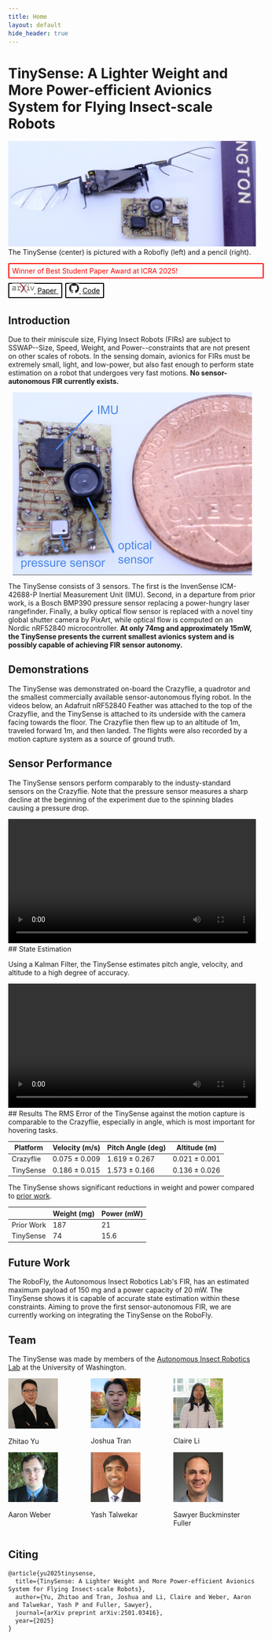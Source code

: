 ```yaml
---
title: Home
layout: default
hide_header: true
---
```


# TinySense: A Lighter Weight and More Power-efficient Avionics System for Flying Insect-scale Robots

![The TinySense next to the RoboFly and a pencil](assets/withrobo.jpg)
The TinySense (center) is pictured with a Robofly (left) and a pencil (right).

<div style="width: 100%; border: 2px solid red; border-radius: 2px; padding: 5px 6px;">
  <p style="color:red; margin: 0px;">Winner of Best Student Paper Award at ICRA 2025!</p>
</div>

<div style="display: inline-block; margin: 10px 0px;">
<a href="https://arxiv.org/abs/2501.03416" style="border: 2px solid black; border-radius: 2px; padding: 5px 6px; margin-right: 6px;">
  <img src="assets/arxiv.png" height="20px" />
  <span style="color: black; margin-left: 3px;">Paper</span>
</a>

<a href="https://github.com/JTran-UW/tinysense" style="border: 2px solid black; border-radius: 2px; padding: 5px 6px;">
  <img src="assets/github.png" height="20px" />
  <span style="color: black; margin-left: 3px;">Code</span>
</a>
</div>

## Introduction

Due to their miniscule size, Flying Insect Robots (FIRs) are subject to SSWAP--Size, Speed, Weight, and Power--constraints that are not present on other scales of robots. In the sensing domain, avionics for FIRs must be extremely small, light, and low-power, but also fast enough to perform state estimation on a robot that undergoes very fast motions. **No sensor-autonomous FIR currently exists.**

<img src="assets/sensors.png" alt="The TinySense compared to a penny" style="display: block; margin: 0px auto;">

The TinySense consists of 3 sensors. The first is the InvenSense ICM-42688-P Inertial Measurement Unit (IMU). Second, in a departure from prior work, is a Bosch BMP390 pressure sensor replacing a power-hungry laser rangefinder. Finally, a bulky optical flow sensor is replaced with a novel tiny global shutter camera by PixArt, while optical flow is computed on an Nordic nRF52840 microcontroller. **At only 74mg and approximately 15mW, the TinySense presents the current smallest avionics system and is possibly capable of achieving FIR sensor autonomy.**

## Demonstrations

The TinySense was demonstrated on-board the Crazyflie, a quadrotor and the smallest commercially available sensor-autonomous flying robot. In the videos below, an Adafruit nRF52840 Feather was attached to the top of the Crazyflie, and the TinySense is attached to its underside with the camera facing towards the floor. The Crazyflie then flew up to an altitude of 1m, traveled forward 1m, and then landed. The flights were also recorded by a motion capture system as a source of ground truth.

## Sensor Performance

The TinySense sensors perform comparably to the industy-standard sensors on the Crazyflie. Note that the pressure sensor measures a sharp decline at the beginning of the experiment due to the spinning blades causing a pressure drop.

<video controls width="100%">
  <source src="assets/TinySense_Sensors.webm" type="video/webm">
  Your browser does not support the video tag.
</video>

<br>
## State Estimation

Using a Kalman Filter, the TinySense estimates pitch angle, velocity, and altitude to a high degree of accuracy.

<video controls width="100%">
  <source src="assets/TinySense_Estimates.webm" type="video/webm">
  Your browser does not support the video tag.
</video>
<br>
## Results
The RMS Error of the TinySense against the motion capture is comparable to the Crazyflie, especially in angle, which is most important for hovering tasks.

| Platform  | Velocity (m/s) | Pitch Angle (deg) | Altitude (m)  |
| --------- | -------------- | ----------------- | ------------- |
| Crazyflie | 0.075 ± 0.009  | 1.619 ± 0.267     | 0.021 ± 0.001 |
| TinySense | 0.186 ± 0.015  | 1.573 ± 0.166     | 0.136 ± 0.026 |

The TinySense shows significant reductions in weight and power compared to [prior work](https://ieeexplore.ieee.org/document/9811918).

|            | Weight (mg) | Power (mW) |
| ---------- | ----------- | ---------- |
| Prior Work | 187         | 21         |
| TinySense  | 74          | 15.6       |

## Future Work

The RoboFly, the Autonomous Insect Robotics Lab's FIR, has an estimated maximum payload of 150 mg and a power capacity of 20 mW. The TinySense shows it is capable of accurate state estimation within these constraints. Aiming to prove the first sensor-autonomous FIR, we are currently working on integrating the TinySense on the RoboFly.

## Team

The TinySense was made by members of the [Autonomous Insect Robotics Lab](https://depts.washington.edu/airlab/) at the University of Washington.

<div style="display: grid; grid-template-columns: 1fr 1fr 1fr;">
  <div>
    <img src="assets/team/zhitao_yu.png" alt="Zhitao Yu" width="60%">
    <p>Zhitao Yu</p>
  </div>
  <div>
    <img src="assets/team/josh.jpeg" alt="Joshua Tran" width="60%">
    <p>Joshua Tran</p>
  </div>
  <div>
    <img src="assets/team/claire.jpg" alt="Claire Li"  width="60%">
    <p>Claire Li</p>
  </div>
  <div>
    <img src="assets/team/AaronWeberPicture.jpg" alt="Aaron Weber" width="60%">
    <p>Aaron Weber</p>
  </div>
  <div>
    <img src="assets/team/yash_new.png" alt="Yash Talwekar" width="60%">
    <p>Yash Talwekar</p>
  </div>
  <div>
    <img src="assets/team/fuller_portrait-1.jpg" alt="Sawyer Buckminster Fuller"  width="60%">
    <p>Sawyer Buckminster Fuller</p>
  </div>
</div>

## Citing

```
@article{yu2025tinysense,
  title={TinySense: A Lighter Weight and More Power-efficient Avionics System for Flying Insect-scale Robots},
  author={Yu, Zhitao and Tran, Joshua and Li, Claire and Weber, Aaron and Talwekar, Yash P and Fuller, Sawyer},
  journal={arXiv preprint arXiv:2501.03416},
  year={2025}
}
```
